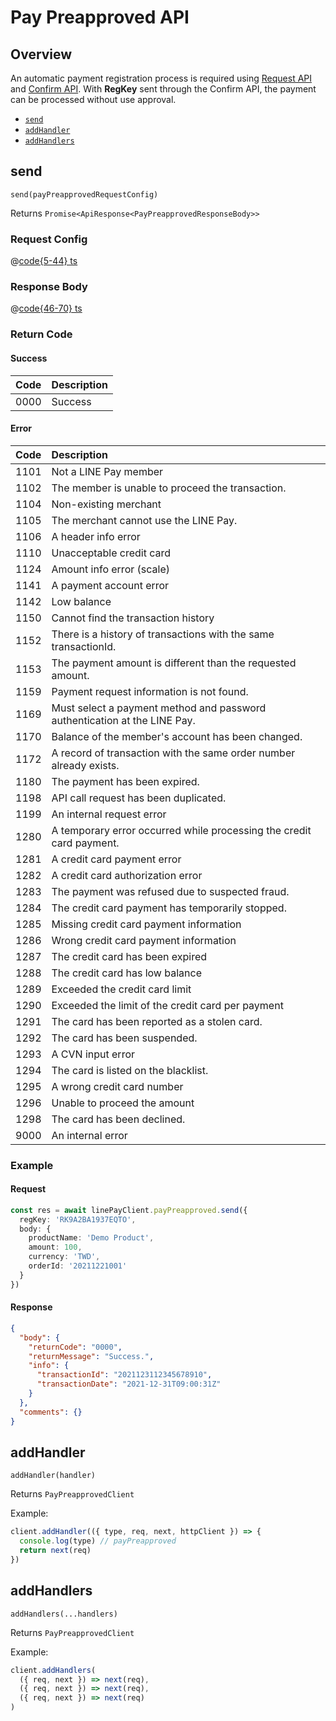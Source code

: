 # Pay Preapproved API

## Overview

An automatic payment registration process is required using [Request API](https://pay.line.me/documents/online_v3_en.html#request-api) and [Confirm API](https://pay.line.me/documents/online_v3_en.html#confirm-api). With **RegKey** sent through the Confirm API, the payment can be processed without use approval.

- [`send`](#send)
- [`addHandler`](#addhandler)
- [`addHandlers`](#addhandlers)

## send

```js:no-line-numbers
send(payPreapprovedRequestConfig)
```

Returns `Promise<ApiResponse<PayPreapprovedResponseBody>>`

### Request Config

@[code{5-44} ts](@/line-pay-api/pay-preapproved.ts)

### Response Body

@[code{46-70} ts](@/line-pay-api/pay-preapproved.ts)

### Return Code

#### Success

Code | Description
:----:|:------------------------
0000 | Success


#### Error

Code | Description
:----:|:------------------------
1101 | Not a LINE Pay member
1102 | The member is unable to proceed the transaction.
1104 | Non-existing merchant
1105 | The merchant cannot use the LINE Pay.
1106 | A header info error
1110 | Unacceptable credit card
1124 | Amount info error (scale)
1141 | A payment account error
1142 | Low balance
1150 | Cannot find the transaction history
1152 | There is a history of transactions with the same transactionId.
1153 | The payment amount is different than the requested amount.
1159 | Payment request information is not found.
1169 | Must select a payment method and password authentication at the LINE Pay.
1170 | Balance of the member's account has been changed.
1172 | A record of transaction with the same order number already exists.
1180 | The payment has been expired.
1198 | API call request has been duplicated.
1199 | An internal request error
1280 | A temporary error occurred while processing the credit card payment.
1281 | A credit card payment error
1282 | A credit card authorization error
1283 | The payment was refused due to suspected fraud.
1284 | The credit card payment has temporarily stopped.
1285 | Missing credit card payment information
1286 | Wrong credit card payment information
1287 | The credit card has been expired
1288 | The credit card has low balance
1289 | Exceeded the credit card limit
1290 | Exceeded the limit of the credit card per payment
1291 | The card has been reported as a stolen card.
1292 | The card has been suspended.
1293 | A CVN input error
1294 | The card is listed on the blacklist.
1295 | A wrong credit card number
1296 | Unable to proceed the amount
1298 | The card has been declined.
9000 | An internal error
### Example

#### Request
```ts
const res = await linePayClient.payPreapproved.send({
  regKey: 'RK9A2BA1937EQTO',
  body: {
    productName: 'Demo Product',
    amount: 100,
    currency: 'TWD',
    orderId: '20211221001'
  }
})
```

#### Response
```json
{
  "body": {
    "returnCode": "0000",
    "returnMessage": "Success.",
    "info": {
      "transactionId": "2021123112345678910",
      "transactionDate": "2021-12-31T09:00:31Z"
    }
  },
  "comments": {}
}
```

## addHandler

```js:no-line-numbers
addHandler(handler)
```

Returns `PayPreapprovedClient`

Example:
```js
client.addHandler(({ type, req, next, httpClient }) => {
  console.log(type) // payPreapproved
  return next(req)
})
```

## addHandlers

```js:no-line-numbers
addHandlers(...handlers)
```

Returns `PayPreapprovedClient`

Example:
```js
client.addHandlers(
  ({ req, next }) => next(req),
  ({ req, next }) => next(req),
  ({ req, next }) => next(req)
)
```
